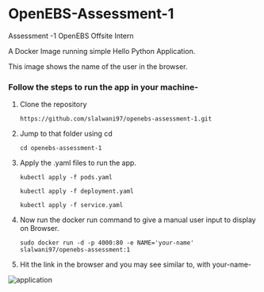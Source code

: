 # OpenEBS-Assessment-1

Assessment -1 OpenEBS Offsite Intern

A Docker Image running simple Hello Python Application.

This image shows the name of the user in the browser.

### Follow the steps to run the app in your machine- 

1. Clone the repository

   `https://github.com/slalwani97/openebs-assessment-1.git`

2. Jump to that folder using cd

   `cd openebs-assessment-1`

3. Apply the .yaml files to run the app.

   `kubectl apply -f pods.yaml`

   `kubectl apply -f deployment.yaml`

   `kubectl apply -f service.yaml`

4. Now run the docker run command to give a manual user input to display on Browser.

   `sudo docker run -d -p 4000:80 -e NAME='your-name' slalwani97/openebs-assessment:1`

5. Hit the link in the browser and you may see similar to, with your-name- 


![application](https://user-images.githubusercontent.com/29499601/37311639-102f8242-266e-11e8-81a7-72c6dce1a41a.png)
